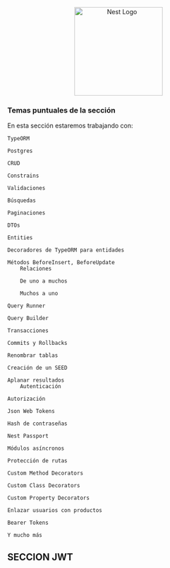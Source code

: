 <p align="center">
  <a href="http://nestjs.com/" target="blank"><img src="https://nestjs.com/img/logo-small.svg" width="200" alt="Nest Logo" /></a>
</p>


### Temas puntuales de la sección

En esta sección estaremos trabajando con:


    TypeORM

    Postgres

    CRUD

    Constrains

    Validaciones

    Búsquedas

    Paginaciones

    DTOs

    Entities

    Decoradores de TypeORM para entidades

    Métodos BeforeInsert, BeforeUpdate
        Relaciones

        De uno a muchos

        Muchos a uno

    Query Runner

    Query Builder

    Transacciones

    Commits y Rollbacks

    Renombrar tablas

    Creación de un SEED

    Aplanar resultados
        Autenticación

    Autorización

    Json Web Tokens

    Hash de contraseñas

    Nest Passport

    Módulos asíncronos

    Protección de rutas

    Custom Method Decorators

    Custom Class Decorators

    Custom Property Decorators

    Enlazar usuarios con productos

    Bearer Tokens

    Y mucho más

 ## SECCION JWT 